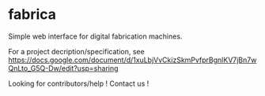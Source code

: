 # fabrica
Simple web interface for digital fabrication machines.

For a project decription/specification, see https://docs.google.com/document/d/1xuLbjVvCkizSkmPvfprBgnlKV7jBn7wQnLto_G5Q-Dw/edit?usp=sharing

Looking for contributors/help ! Contact us !
